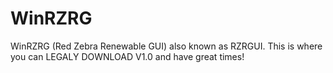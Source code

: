 # WinRZRG
WinRZRG (Red Zebra Renewable GUI) also known as RZRGUI. This is where you can LEGALY DOWNLOAD V1.0 and have great times!
